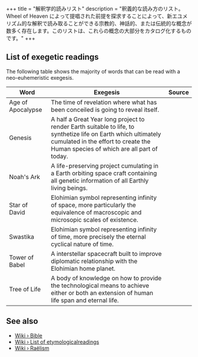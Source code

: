 +++
title = "解釈学的読みリスト"
description = "釈義的な読み方のリスト。 Wheel of Heaven によって提唱された前提を探求することによって、新エユメリズム的な解釈で読み取ることができる宗教的、神話的、または伝統的な概念が数多く存在します。このリストは、これらの概念の大部分をカタログ化するものです。"
+++

## List of exegetic readings

The following table shows the majority of words that can be read with a neo-euhemeristic exegesis.

| Word                  | Exegesis                                                | Source                                         |
|-----------------------|---------------------------------------------------------|------------------------------------------------|
| Age of Apocalypse     | The time of revelation where what has been conceiled is going to reveal itself. | |
| Genesis               | A half a Great Year long project to render Earth suitable to life, to synthetize life on Earth which ultimately cumulated in the effort to create the Human species of which are all part of today. | |
| Noah's Ark            | A life-preserving project cumulating in a Earth orbiting space craft containing all genetic information of all Earthly living beings. | |
| Star of David         | Elohimian symbol representing infinity of space, more particularly the equivalence of macroscopic and microsopic scales of existence. | |
| Swastika              | Elohimian symbol representing infinity of time, more precisely the eternal cyclical nature of time. | |
| Tower of Babel        | A interstellar spacecraft built to improve diplomatic relationship with the Elohimian home planet. | |
| Tree of Life          | A body of knowledge on how to provide the technological means to achieve either or both an extension of human life span and eternal life. | |

## See also

- [Wiki › Bible](../../wiki/bible/)
- [Wiki › List of etymologicalreadings](../../wiki/list-of-etymological-readings/)
- [Wiki › Raëlism](../../wiki/raelism/)